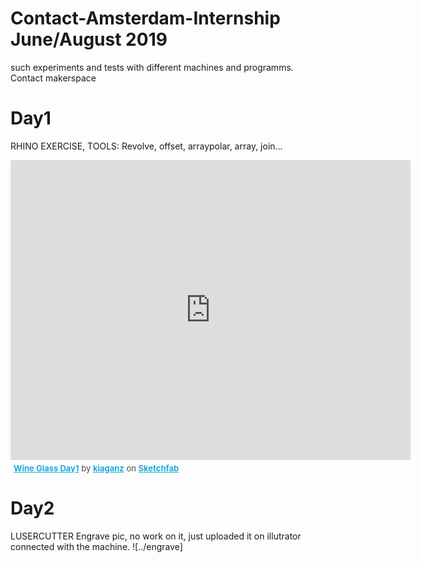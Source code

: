 # Contact-Amsterdam-Internship June/August 2019
such experiments and tests with different machines and programms. Contact makerspace

# Day1 
RHINO EXERCISE, TOOLS:
Revolve, offset, arraypolar, array, join...

<div class="sketchfab-embed-wrapper"><iframe width="640" height="480" src="https://sketchfab.com/models/03a9a9b61777400d8d85df735a72a0fa/embed" frameborder="0" allow="autoplay; fullscreen; vr" mozallowfullscreen="true" webkitallowfullscreen="true"></iframe>

<p style="font-size: 13px; font-weight: normal; margin: 5px; color: #4A4A4A;">
    <a href="https://sketchfab.com/3d-models/wine-glass-day1-03a9a9b61777400d8d85df735a72a0fa?utm_medium=embed&utm_source=website&utm_campaign=share-popup" target="_blank" style="font-weight: bold; color: #1CAAD9;">Wine Glass Day1</a>
    by <a href="https://sketchfab.com/kiaganz?utm_medium=embed&utm_source=website&utm_campaign=share-popup" target="_blank" style="font-weight: bold; color: #1CAAD9;">kiaganz</a>
    on <a href="https://sketchfab.com?utm_medium=embed&utm_source=website&utm_campaign=share-popup" target="_blank" style="font-weight: bold; color: #1CAAD9;">Sketchfab</a>
</p>
</div>

# Day2
LUSERCUTTER
Engrave pic, no work on it, just uploaded it on illutrator connected with the machine.
![../engrave]

